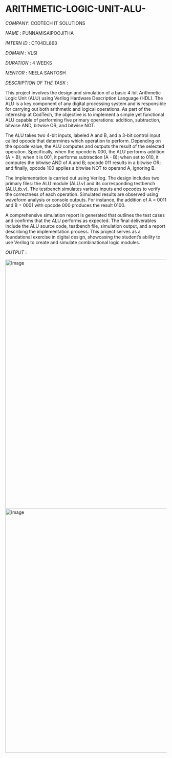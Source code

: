 # ARITHMETIC-LOGIC-UNIT-ALU-

*COMPANY*: CODTECH IT SOLUTIONS

*NAME* : PUNNAMISAIPOOJITHA

*INTERN ID* : CT04DL863

*DOMAIN* : VLSI

*DURATION* : 4 WEEKS

*MENTOR* : NEELA SANTOSH

*DESCRIPTION OF THE TASK* :

This project involves the design and simulation of a basic 4-bit Arithmetic Logic Unit (ALU) using Verilog Hardware Description Language (HDL). The ALU is a key component of any digital processing system and is responsible for carrying out both arithmetic and logical operations. As part of the internship at CodTech, the objective is to implement a simple yet functional ALU capable of performing five primary operations: addition, subtraction, bitwise AND, bitwise OR, and bitwise NOT.

The ALU takes two 4-bit inputs, labeled A and B, and a 3-bit control input called opcode that determines which operation to perform. Depending on the opcode value, the ALU computes and outputs the result of the selected operation. Specifically, when the opcode is 000, the ALU performs addition (A + B); when it is 001, it performs subtraction (A - B); when set to 010, it computes the bitwise AND of A and B; opcode 011 results in a bitwise OR; and finally, opcode 100 applies a bitwise NOT to operand A, ignoring B.

The implementation is carried out using Verilog. The design includes two primary files: the ALU module (ALU.v) and its corresponding testbench (ALU_tb.v). The testbench simulates various inputs and opcodes to verify the correctness of each operation. Simulated results are observed using waveform analysis or console outputs. For instance, the addition of A = 0011 and B = 0001 with opcode 000 produces the result 0100.

A comprehensive simulation report is generated that outlines the test cases and confirms that the ALU performs as expected. The final deliverables include the ALU source code, testbench file, simulation output, and a report describing the implementation process. This project serves as a foundational exercise in digital design, showcasing the student’s ability to use Verilog to create and simulate combinational logic modules.


*OUTPUT* :

<img width="778" alt="Image" src="https://github.com/user-attachments/assets/46a1eec5-062d-4154-8b4e-044a02a58a74" />

<img width="761" alt="Image" src="https://github.com/user-attachments/assets/ddafa11b-981b-4188-a66b-07d6b6af8742" />
